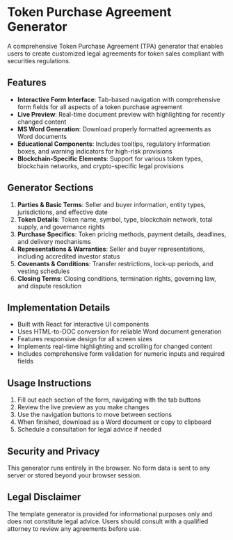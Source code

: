 # Token Purchase Agreement Generator

A comprehensive Token Purchase Agreement (TPA) generator that enables users to create customized legal agreements for token sales compliant with securities regulations.

## Features

- **Interactive Form Interface**: Tab-based navigation with comprehensive form fields for all aspects of a token purchase agreement
- **Live Preview**: Real-time document preview with highlighting for recently changed content
- **MS Word Generation**: Download properly formatted agreements as Word documents
- **Educational Components**: Includes tooltips, regulatory information boxes, and warning indicators for high-risk provisions
- **Blockchain-Specific Elements**: Support for various token types, blockchain networks, and crypto-specific legal provisions

## Generator Sections

1. **Parties & Basic Terms**: Seller and buyer information, entity types, jurisdictions, and effective date
2. **Token Details**: Token name, symbol, type, blockchain network, total supply, and governance rights
3. **Purchase Specifics**: Token pricing methods, payment details, deadlines, and delivery mechanisms
4. **Representations & Warranties**: Seller and buyer representations, including accredited investor status
5. **Covenants & Conditions**: Transfer restrictions, lock-up periods, and vesting schedules
6. **Closing Terms**: Closing conditions, termination rights, governing law, and dispute resolution

## Implementation Details

- Built with React for interactive UI components
- Uses HTML-to-DOC conversion for reliable Word document generation
- Features responsive design for all screen sizes
- Implements real-time highlighting and scrolling for changed content
- Includes comprehensive form validation for numeric inputs and required fields

## Usage Instructions

1. Fill out each section of the form, navigating with the tab buttons
2. Review the live preview as you make changes
3. Use the navigation buttons to move between sections
4. When finished, download as a Word document or copy to clipboard
5. Schedule a consultation for legal advice if needed

## Security and Privacy

This generator runs entirely in the browser. No form data is sent to any server or stored beyond your browser session.

## Legal Disclaimer

The template generator is provided for informational purposes only and does not constitute legal advice. Users should consult with a qualified attorney to review any agreements before use.